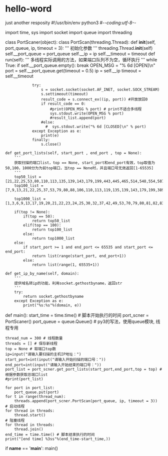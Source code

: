 # hello-word
just  another resposity
#!/usr/bin/env python3
#-*-coding:utf-8-*-

import time, sys
import socket
import queue
import threading

class PortScaner(object):
    class PortScan(threading.Thread):
        def __init__(self, port_queue, ip, timeout = 3):
            '''
            初始化参数
            '''
            threading.Thread.__init__(self)
            self.__port_queue = port_queue
            self.__ip = ip
            self.__timeout = timeout
        def run(self):
            '''
            多线程实际调用的方法，如果端口队列不为空，循环执行
            '''
            while True:
                if self.__port_queue.empty():
                    break
                OPEN_MSG = "% 6d [OPEN]\n"
                port = self.__port_queue.get(timeout = 0.5)
                ip  = self.__ip
                timeout = self.__timeout

                try:
                    s = socket.socket(socket.AF_INET, socket.SOCK_STREAM)
                    s.settimeout(timeout)
                    result_code = s.connect_ex((ip, port)) #开放放回0
                    if result_code == 0:
                        #print(OPEN_MSG % port) # print不适合多线程
                        sys.stdout.write(OPEN_MSG % port)
                        #result_list.append(port)
                    #else:
                      #  sys.stdout.write("% 6d [CLOSED]\n" % port)
                except Exception as e:
                    print(e)
                finally:
                    s.close()

    def get_port_lists(self, start_port , end_port , top = None):
        '''
        获取扫描的端口list，top == None, start_port和end_port有效，top取值为50,100，1000分为为前top端口，当top == None时，并且端口号无效返回[1-65535]
        '''
        top50_list = [21,22,25,53,80,110,113,135,139,143,179,199,443,445,465,514,548,554,587,646,993,995,1025,1026,1433,1720,1723,2000,3306,3389,5060,5666,5900,6001,8000,8008,8080,8443,8888,10000,32768,49152,49154]
        top100_list = [7,9,13,21,22,25,37,53,79,80,88,106,110,113,119,135,139,143,179,199,389,427,443,444,465,513,514,543,548,554,587,631,646,873,990,993,995,1025,1026,1027,1028,1110,1433,1720,1723,1755,1900,2000,2049,2121,2717,3000,3128,3306,3389,3986,4899,5000,5009,5051,5060,5101,5190,5357,5432,5631,5666,5800,5900,6000,6646,7070,8000,8008,8080,8443,8888,9100,9999,32768,49152,49153,49154,49155,49156]
        
        top1000_list = [1,3,6,9,13,17,19,20,21,22,23,24,25,30,32,37,42,49,53,70,79,80,81,82,83,84,88,89,99,106,109,110,113,119,125,135,139,143,146,161,163,179,199,211,222,254,255,259,264,280,301,306,311,340,366,389,406,416,425,427,443,444,458,464,481,497,500,512,513,514,524,541,543,544,548,554,563,587,593,616,625,631,636,646,648,666,667,683,687,691,700,705,711,714,720,722,726,749,765,777,783,787,800,808,843,873,880,888,898,900,901,902,911,981,987,990,992,995,999,1000,1001,1007,1009,1010,1021,1022,1023,1024,1025,1026,1027,1028,1029,1030,1031,1032,1033,1034,1035,1036,1037,1038,1039,1040,1041,1042,1043,1044,1045,1046,1047,1048,1049,1050,1051,1052,1053,1054,1055,1056,1057,1058,1059,1060,1061,1062,1063,1064,1065,1066,1067,1068,1069,1070,1071,1072,1073,1074,1075,1076,1077,1078,1079,1080,1081,1082,1083,1084,1085,1086,1087,1088,1089,1090,1091,1092,1093,1094,1095,1096,1097,1098,1099,1102,1104,1105,1106,1107,1110,1111,1112,1113,1117,1119,1121,1122,1123,1126,1130,1131,1137,1141,1145,1147,1148,1151,1154,1163,1164,1165,1169,1174,1183,1185,1186,1192,1198,1201,1213,1216,1217,1233,1236,1244,1247,1259,1271,1277,1287,1296,1300,1309,1310,1322,1328,1334,1352,1417,1433,1443,1455,1461,1494,1500,1503,1521,1524,1533,1556,1580,1583,1594,1600,1641,1658,1666,1687,1700,1717,1718,1719,1720,1723,1755,1761,1782,1801,1805,1812,1839,1862,1863,1875,1900,1914,1935,1947,1971,1974,1984,1998,1999,2000,2001,2002,2003,2004,2005,2006,2007,2008,2009,2013,2020,2021,2030,2033,2034,2038,2040,2041,2042,2045,2046,2047,2048,2065,2068,2099,2103,2105,2106,2111,2119,2121,2126,2135,2144,2160,2170,2179,2190,2196,2200,2222,2251,2260,2288,2301,2323,2366,2381,2382,2393,2399,2401,2492,2500,2522,2525,2557,2601,2604,2607,2638,2701,2710,2717,2725,2800,2809,2811,2869,2875,2909,2920,2967,2998,3000,3003,3005,3006,3011,3013,3017,3030,3052,3071,3077,3128,3168,3211,3221,3260,3268,3283,3300,3306,3322,3323,3324,3333,3351,3367,3369,3370,3371,3389,3404,3476,3493,3517,3527,3546,3551,3580,3659,3689,3703,3737,3766,3784,3800,3809,3814,3826,3827,3851,3869,3871,3878,3880,3889,3905,3914,3918,3920,3945,3971,3986,3995,3998,4000,4001,4002,4003,4004,4005,4045,4111,4125,4129,4224,4242,4279,4321,4343,4443,4444,4445,4449,4550,4567,4662,4848,4899,4998,5000,5001,5002,5003,5009,5030,5033,5050,5054,5060,5080,5087,5100,5101,5120,5190,5200,5214,5221,5225,5269,5280,5298,5357,5405,5414,5431,5440,5500,5510,5544,5550,5555,5560,5566,5631,5633,5666,5678,5718,5730,5800,5801,5810,5815,5822,5825,5850,5859,5862,5877,5900,5901,5902,5903,5906,5910,5915,5922,5925,5950,5952,5959,5960,5961,5962,5987,5988,5998,5999,6000,6001,6002,6003,6004,6005,6006,6009,6025,6059,6100,6106,6112,6123,6129,6156,6346,6389,6502,6510,6543,6547,6565,6566,6580,6646,6666,6667,6668,6689,6692,6699,6779,6788,6792,6839,6881,6901,6969,7000,7001,7004,7007,7019,7025,7070,7100,7103,7106,7200,7402,7435,7443,7496,7512,7625,7627,7676,7741,7777,7800,7911,7920,7937,7999,8000,8001,8007,8008,8009,8010,8021,8031,8042,8045,8080,8081,8082,8083,8084,8085,8086,8087,8088,8089,8093,8099,8180,8192,8193,8200,8222,8254,8290,8291,8300,8333,8383,8400,8402,8443,8500,8600,8649,8651,8654,8701,8800,8873,8888,8899,8994,9000,9001,9002,9009,9010,9040,9050,9071,9080,9090,9099,9100,9101,9102,9110,9200,9207,9220,9290,9415,9418,9485,9500,9502,9535,9575,9593,9594,9618,9666,9876,9877,9898,9900,9917,9929,9943,9968,9998,9999,10000,10001,10002,10003,10009,10012,10024,10082,10180,10215,10243,10566,10616,10621,10626,10628,10778,11110,11967,12000,12174,12265,12345,13456,13722,13782,14000,14238,14441,15000,15002,15003,15660,15742,16000,16012,16016,16018,16080,16113,16992,17877,17988,18040,18101,18988,19101,19283,19315,19350,19780,19801,19842,20000,20005,20031,20221,20828,21571,22939,23502,24444,24800,25734,26214,27000,27352,27355,27715,28201,30000,30718,30951,31038,31337,32768,32769,32770,32771,32772,32773,32774,32775,32776,32777,32778,32779,32780,32781,32782,32783,32784,33354,33899,34571,34572,35500,38292,40193,40911,41511,42510,44176,44442,44501,45100,48080,49152,49153,49154,49155,49156,49157,49158,49159,49160,49163,49165,49167,49175,49400,49999,50000,50001,50002,50006,50300,50389,50500,50636,50800,51103,51493,52673,52822,52848,52869,54045,54328,55055,55555,55600,56737,57294,57797,58080,60020,60443,61532,61900,62078,63331,64623,64680,65000,65129,65389]

        if(top != None):
            if(top == 50):
                return top50_list
            elif(top == 100):
                return top100_list
            else:
                return top1000_list
        else:
            if start_port >= 1 and end_port <= 65535 and start_port <= end_port:
                return list(range(start_port, end_port+1))
            else:
                return list(range(1, 65535+1))

    def get_ip_by_name(self, domain):
        '''
        提供域名转ip的功能，利用socket.gethostbyname，返回str
        '''
        try:
            return socket.gethostbyname
        except Exception as e:
            print("%s:%s"%(domain, e))

def main():
    start_time = time.time() # 脚本开始执行的时间
    port_scner = PortScaner()
    port_queue = queue.Queue() # py3的写法，使用queue模块, 线程专用
    
    thread_num = 300 # 线程数量
    threads = [] # 保存新线程
    top = None # 取端口top数
    ip=input("请输入要扫描的主机IP地址：")
    start_port=int(input("请输入开始扫描的端口号："))
    end_port=int(input("请输入开始结束的端口号："))
    port_list = port_scner.get_port_lists(start_port,end_port,top = top) # 根据参数获取总端口list
    #print(port_list)

    for port in port_list:
        port_queue.put(port)
    for t in range(thread_num):
        threads.append(port_scner.PortScan(port_queue, ip, timeout = 3))
    # 启动线程
    for thread in threads:
        thread.start()
    # 阻塞线程
    for thread in threads:
        thread.join()
    end_time = time.time() # 脚本结束执行的时间
    print("[end time] %3ss"%(end_time-start_time,))
if __name__ == '__main__':
    main()
